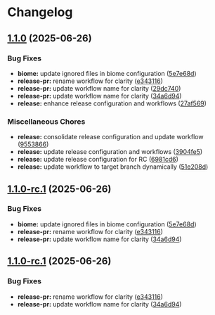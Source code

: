# Changelog

## [1.1.0](https://github.com/SurrealORM/orm/compare/orm-v1.1.0-rc.2...orm-v1.1.0) (2025-06-26)


### Bug Fixes

* **biome:** update ignored files in biome configuration ([5e7e68d](https://github.com/SurrealORM/orm/commit/5e7e68d6448b8314bc147b6cf1c14936073e6693))
* **release-pr:** rename workflow for clarity ([e343116](https://github.com/SurrealORM/orm/commit/e343116653cb7e1b44f494036ba1078f8c695a26))
* **release-pr:** update workflow name for clarity ([29dc740](https://github.com/SurrealORM/orm/commit/29dc74006eaf6ac1f3f73598a353d9632fed199e))
* **release-pr:** update workflow name for clarity ([34a6d94](https://github.com/SurrealORM/orm/commit/34a6d947c711e146264bc3bf3af62cb13fc1b8e6))
* **release:** enhance release configuration and workflows ([27af569](https://github.com/SurrealORM/orm/commit/27af5695c73a08853b79f09b159e669650b69ae1))


### Miscellaneous Chores

* **release:** consolidate release configuration and update workflow ([9553866](https://github.com/SurrealORM/orm/commit/9553866a6928c87c926f510d16300b86baafd7d6))
* **release:** update release configuration and workflows ([3904fe5](https://github.com/SurrealORM/orm/commit/3904fe50d48ca31fd5938787ef98740399caccd5))
* **release:** update release configuration for RC ([6981cd6](https://github.com/SurrealORM/orm/commit/6981cd68738fb4c9ef81581cdc4689278230c5b9))
* **release:** update workflow to target branch dynamically ([51e208d](https://github.com/SurrealORM/orm/commit/51e208de3c23d5d84beac53a20e6362cb26a5eee))

## [1.1.0-rc.1](https://github.com/SurrealORM/orm/compare/v1.1.0-rc.1...v1.1.0-rc.1) (2025-06-26)


### Bug Fixes

* **biome:** update ignored files in biome configuration ([5e7e68d](https://github.com/SurrealORM/orm/commit/5e7e68d6448b8314bc147b6cf1c14936073e6693))
* **release-pr:** rename workflow for clarity ([e343116](https://github.com/SurrealORM/orm/commit/e343116653cb7e1b44f494036ba1078f8c695a26))
* **release-pr:** update workflow name for clarity ([34a6d94](https://github.com/SurrealORM/orm/commit/34a6d947c711e146264bc3bf3af62cb13fc1b8e6))

## [1.1.0-rc.1](https://github.com/SurrealORM/orm/compare/1.0.0...v1.1.0-rc.1) (2025-06-26)


### Bug Fixes

* **release-pr:** rename workflow for clarity ([e343116](https://github.com/SurrealORM/orm/commit/e343116653cb7e1b44f494036ba1078f8c695a26))
* **release-pr:** update workflow name for clarity ([34a6d94](https://github.com/SurrealORM/orm/commit/34a6d947c711e146264bc3bf3af62cb13fc1b8e6))
